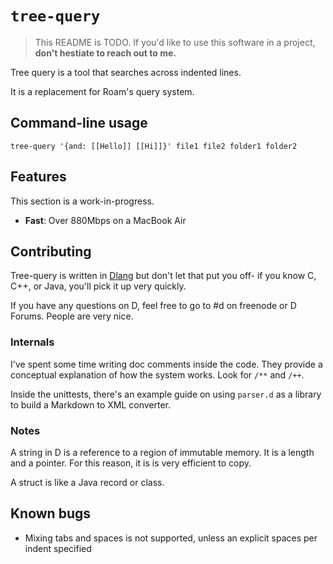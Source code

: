 # `tree-query`

> This README is TODO. If you'd like to use this software in a project, **don't hestiate to reach out to me.**

Tree query is a tool that searches across indented lines.

It is a replacement for Roam's query system.

## Command-line usage

`tree-query '{and: [[Hello]] [[Hi]]}' file1 file2 folder1 folder2`

## Features

This section is a work-in-progress.

* **Fast**: Over 880Mbps on a MacBook Air

## Contributing

Tree-query is written in [Dlang](https://dlang.org) but don't let that put you off- if you know C, C++, or Java, you'll pick it up very quickly.

If you have any questions on D, feel free to go to #d on freenode or D Forums. People are very nice.

### Internals

I've spent some time writing doc comments inside the code. They provide a conceptual explanation of how the system works. Look for `/**` and `/++`.

Inside the unittests, there's an example guide on using `parser.d` as a library to build a Markdown to XML converter. 

### Notes

A string in D is a reference to a region of immutable memory. It is a length and a pointer. For this reason, it is is very efficient to copy.

A struct is like a Java record or class.

## Known bugs
 - Mixing tabs and spaces is not supported, unless an explicit spaces per indent specified

